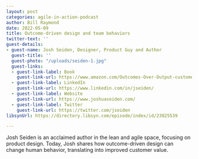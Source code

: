 ```yaml
---
layout: post
categories: agile-in-action-podcast
author: Bill Raymond
date: 2022-05-09
title: Outcome-driven design and team behaviors
twitter-text: ''
guest-details:
- guest-name: Josh Seiden, Designer, Product Guy and Author
  guest-title: ''
  guest-photo: "/uploads/seiden-1.jpg"
  guest-links:
  - guest-link-label: Book
    guest-link-url: https://www.amazon.com/Outcomes-Over-Output-customer-behavior/dp/1091173265
  - guest-link-label: LinkedIn
    guest-link-url: https://www.linkedin.com/in/jseiden/
  - guest-link-label: Website
    guest-link-url: https://www.joshuaseiden.com/
  - guest-link-label: Twitter
    guest-link-url: https://twitter.com/jseiden
libsynUrl: https://directory.libsyn.com/episode/index/id/23025539

---
```

Josh Seiden is an acclaimed author in the lean and agile space, focusing on product design. Today, Josh shares how outcome-driven design can change human behavior, translating into improved customer value.